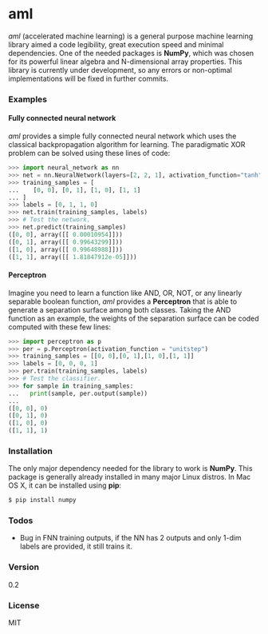 # aml
*aml* (accelerated machine learning) is a general purpose machine learning library aimed a code legibility, great execution speed and minimal dependencies. One of the  needed packages is **NumPy**, which was chosen for its powerful linear algebra and N-dimensional array properties. This library is currently under development, so any errors or non-optimal implementations will be fixed in further commits.

### Examples
#### Fully connected neural network
*aml* provides a simple fully connected neural network which uses the classical backpropagation algorithm for learning. The paradigmatic XOR problem can be solved using these lines of code:

```python
>>> import neural_network as nn
>>> net = nn.NeuralNetwork(layers=[2, 2, 1], activation_function="tanh")
>>> training_samples = [
...    [0, 0], [0, 1], [1, 0], [1, 1]
... ]
>>> labels = [0, 1, 1, 0]
>>> net.train(training_samples, labels)
>>> # Test the network.
>>> net.predict(training_samples)
([0, 0], array([[ 0.00010954]]))
([0, 1], array([[ 0.99643299]]))
([1, 0], array([[ 0.99648988]]))
([1, 1], array([[ 1.81847912e-05]]))
```

#### Perceptron
Imagine you need to learn a function like AND, OR, NOT, or any linearly separable boolean function, *aml* provides a **Perceptron** that is able to generate a separation surface among both classes. Taking the AND function as an example, the weights of the separation surface can be coded computed with these few lines:

```python
>>> import perceptron as p
>>> per = p.Perceptron(activation_function = "unitstep")
>>> training_samples = [[0, 0],[0, 1],[1, 0],[1, 1]]
>>> labels = [0, 0, 0, 1]
>>> per.train(training_samples, labels)
>>> # Test the classifier.
>>> for sample in training_samples:
...   print(sample, per.output(sample))
...
([0, 0], 0)
([0, 1], 0)
([1, 0], 0)
([1, 1], 1)
```

### Installation
The only major dependency needed for the library to work is **NumPy**. This package is generally already installed in many major Linux distros. In Mac OS X, it can be installed using **pip**:
```sh
$ pip install numpy
```

### Todos
  - Bug in FNN training outputs, if the NN has 2 outputs and only 1-dim labels are provided, it still trains it.

### Version
0.2

### License
MIT
